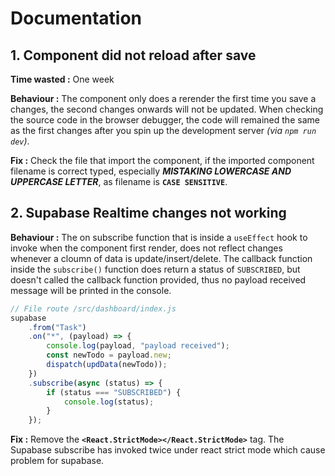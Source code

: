 # Documentation

## 1. Component did not reload after save

**Time wasted :** One week

**Behaviour :** The component only does a rerender the first time you save a changes, the second changes onwards will not be updated. When checking the source code in the browser debugger, the code will remained the same as the first changes after you spin up the development server *(via `npm run dev`)*.

**Fix :** Check the file that import the component, if the imported component filename is correct typed, especially ***MISTAKING LOWERCASE AND UPPERCASE LETTER***, as filename is **`CASE SENSITIVE`**.

## 2. Supabase Realtime changes not working

**Behaviour :** The on subscribe function that is inside a `useEffect` hook to invoke when the component first render, does not reflect changes whenever a cloumn of data is update/insert/delete. The callback function inside the `subscribe()` function does return a status of `SUBSCRIBED`, but doesn't called the callback function provided, thus no payload received message will be printed in the console.

```javascript
// File route /src/dashboard/index.js
supabase
    .from("Task")
    .on("*", (payload) => {
        console.log(payload, "payload received");
        const newTodo = payload.new;
        dispatch(updData(newTodo));
    })
    .subscribe(async (status) => {
        if (status === "SUBSCRIBED") {
            console.log(status);
        }
    });
```

**Fix :** Remove the **`<React.StrictMode></React.StrictMode>`** tag. The Supabase subscribe has invoked twice under react strict mode which cause problem for supabase.
